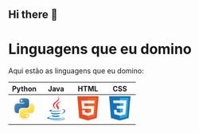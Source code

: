 ## Hi there 👋

<!--
**joabvieiradefranca/joabvieiradefranca** is a ✨ _special_ ✨ repository because its `README.md` (this file) appears on your GitHub profile.

Here are some ideas to get you started:

- 🔭 I’m currently working on ...
- 🌱 I’m currently learning ...
- 👯 I’m looking to collaborate on ...
- 🤔 I’m looking for help with ...
- 💬 Ask me about ...
- 📫 How to reach me: ...
- 😄 Pronouns: ...
- ⚡ Fun fact: ...
-->
# Linguagens que eu domino

Aqui estão as linguagens que eu domino:

| Python | Java | HTML | CSS |
|--------|------|------|-----|
| <img src="https://raw.githubusercontent.com/devicons/devicon/master/icons/python/python-original.svg" width="50" height="50" alt="Python"> | <img src="https://raw.githubusercontent.com/devicons/devicon/master/icons/java/java-original.svg" width="50" height="50" alt="Java"> | <img src="https://raw.githubusercontent.com/devicons/devicon/master/icons/html5/html5-original.svg" width="50" height="50" alt="HTML"> | <img src="https://raw.githubusercontent.com/devicons/devicon/master/icons/css3/css3-original.svg" width="50" height="50" alt="CSS"> |
